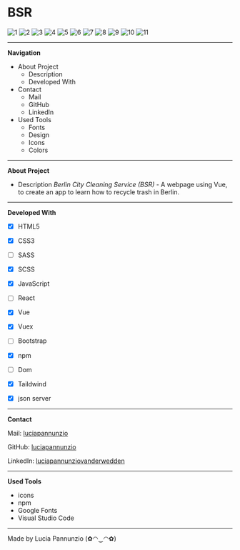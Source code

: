 # BSR
![1](https://github.com/luciapannunzio/BSR/assets/89199990/30952822-1193-4f03-a521-e7fe0a0fe5ac)
![2](https://github.com/luciapannunzio/BSR/assets/89199990/67f582b8-3900-4a78-a9df-b8defd4757ff)
![3](https://github.com/luciapannunzio/BSR/assets/89199990/33300bdd-5715-4665-87be-7df4807b7dd1)
![4](https://github.com/luciapannunzio/BSR/assets/89199990/9dc5f806-e8e2-40e4-8773-9174ca7191a6)
![5](https://github.com/luciapannunzio/BSR/assets/89199990/356b9a5e-1a6e-47cf-adb1-e3c5ea7f2fe9)
![6](https://github.com/luciapannunzio/BSR/assets/89199990/b9743bdc-b20b-4a9e-81f6-1b3b4ee793ed)
![7](https://github.com/luciapannunzio/BSR/assets/89199990/98997c10-c81d-4bd9-9438-8be5464f12aa)
![8](https://github.com/luciapannunzio/BSR/assets/89199990/16561766-0dce-4967-b5d9-f349dfa5f3f2)
![9](https://github.com/luciapannunzio/BSR/assets/89199990/459dac42-98be-48df-8bae-ea9900ad59e8)
![10](https://github.com/luciapannunzio/BSR/assets/89199990/a920fefd-8a99-40b0-894c-f970cfa4e508)
![11](https://github.com/luciapannunzio/BSR/assets/89199990/9ddc1615-de8a-4830-9c0e-5e66c2c98e45)













  
  
  
  * * *


**Navigation**
 - About Project
    - Description
    - Developed With
 - Contact
    - Mail
    - GitHub  
    - LinkedIn
 - Used Tools
    - Fonts
    - Design
    - Icons
    - Colors


* * *


**About Project**
 - Description
*Berlin City Cleaning Service (BSR)* - A webpage using Vue, to create an app to learn how to recycle trash in Berlin.


* * *


**Developed With**
 - [x] HTML5
 - [x] CSS3
 - [ ] SASS
 - [x] SCSS
 - [x] JavaScript
 - [ ] React
 - [x] Vue
 - [x] Vuex 
 - [ ] Bootstrap
 - [x] npm
 - [ ] Dom
 - [x] Taildwind
 - [x] json server

 
 * * *
 
 
**Contact**

Mail: [luciapannunzio](https://mail.google.com/mail/u/0/#inbox)

GitHub: [luciapannunzio](https://github.com/luciapannunzio/)

LinkedIn: [luciapannunziovanderwedden](https://www.linkedin.com/in/luciapannunziovanderwedden/)


* * *


**Used Tools**
- icons
- npm
- Google Fonts
- Visual Studio Code


* * *



Made by Lucia Pannunzio (✿◠‿◠✿)
